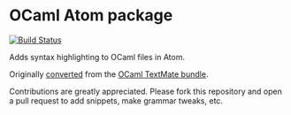 # OCaml Atom package

[![Build Status](https://travis-ci.org/AndreasDahl/language-ocaml-fix.svg?branch=master)](https://travis-ci.org/AndreasDahl/language-ocaml-fix)

Adds syntax highlighting to OCaml files in Atom.

Originally [converted](https://atom.io/docs/latest/converting-a-text-mate-bundle) from the [OCaml TextMate bundle](https://github.com/textmate/ocaml.tmbundle).

Contributions are greatly appreciated.
Please fork this repository and open a pull request to add snippets, make grammar tweaks, etc.
